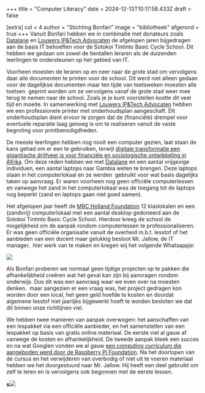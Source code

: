 +++
title = "Computer Literacy"
date = 2024-12-13T10:17:58.433Z
draft = false

[extra]
col = 4
author = "Stichting Bonfari"
image = "bibliotheek"
afgerond = true
+++
Vanuit Bonfari hebben we in combinatie met donateurs zoals [Datalane](https://www.datalane.com/) en [Louwers IP&Tech Advocaten](https://louwersadvocaten.nl/) de afgelopen jaren bijgedragen aan de basis IT behoeften voor de Sotokoi Tintinto Basic Cycle School. Dit hebben we gedaan om zowel de tientallen leraren als de duizenden leerlingen te ondersteunen op het gebied van IT.

Voorheen moesten de leraren op en neer naar de grote stad om vervolgens daar alle documenten te printen voor de school. Dit werd niet alleen gedaan voor de dagelijkse documenten maar ten tijde van toetsweken moesten alle toetsen  geprint worden om ze vervolgens vanaf de grote stad weer mee terug te nemen naar de school. Zoals je je kunt voorstellen kostte dit veel tijd en moeite. In samenwerking met [Louwers IP&Tech Advocaten](https://louwersadvocaten.nl/) hebben we een professionele printer met onderhoudsplan aangeschaft. Dit onderhoudsplan dient ervoor te zorgen dat de (financiële) drempel voor eventuele reparatie laag genoeg is om te realiseren vanuit de vaste begroting voor printbenodigdheden. 

De meeste leerlingen hebben nog nooit een computer gezien, laat staan de kans gehad om er een te gebruiken, terwijl [digitale transformatie een gigantische drijfveer is voor financiële en sociologische ontwikkeling in Afrika](https://www.worldbank.org/en/results/2024/01/18/digital-transformation-drives-development-in-afe-afw-africa). Om deze reden hebben we met [Datalane](https://www.datalane.com/) en een aantal vrijgevige individuen, een aantal laptops naar Gambia weten te brengen. Deze laptops staan in het computerlokaal en ze werden  gebruikt voor wat basis dagelijks taken op aanvraag. Er waren voorheen nog geen officiële computerlessen en vanwege het zand in het computerlokaal was de toegang tot de laptops nog beperkt (zand en laptops gaan niet goed samen).

Het afgelopen jaar heeft de [MRC Holland Foundation](https://www.mrcholland.com/about-us/foundation) 12 klaslokalen en een (zandvrij) computerlokaal met een aantal desktop gedoneerd aan de Sotokoi Tintinto Basic Cycle School. Hierdoor kreeg de school de mogelijkheid om de aanpak rondom computerlessen te professionaliseren. Er was geen officiële organisatie vanuit de overheid m.b.t. lesstof of het aanbieden van een docent maar gelukkig besloot Mr. Jallow, de IT manager,  hier werk van te maken en kregen wij het volgende Whatsappje: 

![](https://lh7-rt.googleusercontent.com/docsz/AD_4nXcOWvbozTUQSCK_oqtd8iJE-iFIoS0XhQ8yQwOQj5X7rDX6caLpbTi5ZPOY-R-rwuWP34vmjdsFhwW0-kzQJNs-wug05syHz3QY9yDCAUa3a20c_DUItHlpInvfa-r6kjTc9GYNa0he0mVhwPWQOh4?key=3ISSK7dE1Wn6FU9B_zsfVUDu)

Als Bonfari proberen we normaal geen tijdige projecten op te pakken die afhankelijkheid creëren wat het geval kan zijn bij aanvragen rondom onderwijs. Dus dit was een aanvraag waar we even over na moesten denken.  maar aangezien er een vraag was, het project gedragen kon worden door een local, het geen geld hoefde te kosten en doordat algemene lesstof niet jaarlijks bijgewerkt hoeft te worden besloten we dat dit binnen onze richtlijnen viel.

We hebben twee manieren van aanpak overwogen: het aanschaffen van een lespakket via een officiële aanbieder, en het samenstellen van een lespakket op basis van gratis online materiaal. De eerste viel al gauw af vanwege de kosten en afhankelijkheid. De tweede aanpak bleek een succes en na wat Googlen vonden we al gauw [een computing curriculum die aangeboden werd door de Raspberry Pi Foundation](https://teachcomputing.org/curriculum). Na het doorlopen van de cursus en het verwijderen van overbodig of niet uit te voeren materiaal hebben we het doorgestuurd naar Mr. Jallow. Hij heeft een deel gebruikt om zelf te leren en is vervolgens ook begonnen met de eerste lessen.



**s﻿![](https://lh7-rt.googleusercontent.com/docsz/AD_4nXdyQfEBctH16p0glg7DoDcg0xRmeflfydUWsZvBhwvkEiGg6AJc5MARWHAoNAL-pxrkPUGS7vsUcg9tOn4f81gTzvrWBy-1P2Bpap_4EfiE-oVd68VKDrFCj3uz61-chgFXXPdPJ1dj5GAJAHN4djU?key=3ISSK7dE1Wn6FU9B_zsfVUDu)**